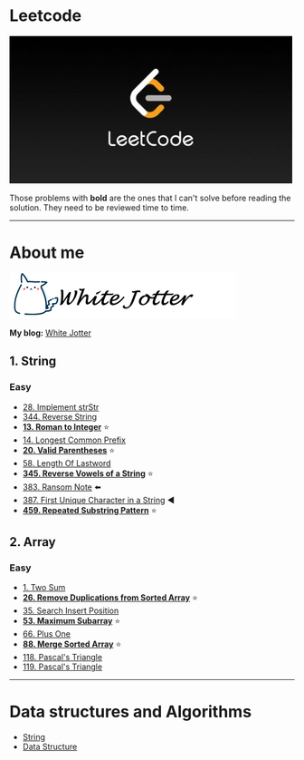 # Leetcode 

![](https://raw.githubusercontent.com/realdonald1994/blog-resources/master/img/leetcode.jpeg)

Those problems with **bold** are the ones that I can't solve before reading the solution. They need to be
reviewed time to time.

---
# About me
![wjlogo.png](https://raw.githubusercontent.com/realdonald1994/blog-resources/master/img/blog.png)

**My blog:** [White Jotter](http://www.whitejotter.site)

## 1. String
### Easy
- [28. Implement strStr](./docs/notes/String/easy/28_Implement%20strStr().md)
- [344. Reverse String](https://github.com/realdonald1994/LeetCode/blob/master/docs/notes/String/easy/344_reverse_string.md)
- **[13. Roman to Integer](./docs/notes/String/easy/13_Roman_ToInteger.md)** :star:
- [14. Longest Common Prefix](./docs/notes/String/easy/14_Longest_Common_Prefix.md)
- **[20. Valid Parentheses](./docs/notes/String/easy/20_Valid_Parentheses.md)** :star:
- [58. Length Of Lastword](./docs/notes/String/easy/58_length_of_lastword.md)
- **[345. Reverse Vowels of a String](./docs/notes/String/easy/345_reverse_vowelsOfString.md)** :star:
- [383. Ransom Note](./docs/notes/String/easy/383_Ransom_Note.md) :arrow_left:
- [387. First Unique Character in a String](./docs/notes/String/easy/387_First_Unique_Character_inaString.md) :arrow_backward:
- **[459. Repeated Substring Pattern](./docs/notes/String/easy/459_Repeated_Substring_Pattern.md)** :star:


## 2. Array  
### Easy  
- [1. Two Sum](./docs/notes/Array/1_TwoSum.md) 
- **[26. Remove Duplications from Sorted Array](./docs/notes/Array/26_Remove_Duplications_from_sorted_array.md)** :star:
- [35. Search Insert Position](./docs/notes/Array/35_Search_Insert_Position.md)
- **[53. Maximum Subarray](./docs/notes/Array/53_Maximum_Subarray.md)** :star:
- [66. Plus One](./docs/notes/Array/66_PlusOne.md)
- **[88. Merge Sorted Array](./docs/notes/Array/88_Merge_sorted_array.md)** :star:
- [118. Pascal's Triangle](./docs/notes/Array/118_Pascal_Triangle.md)
- [119. Pascal's Triangle](./docs/notes/Array/119_Pascal_Trinangle2.md)

---

# Data structures and Algorithms
- [String](./thinkings/string.md)
- [Data Structure](./thinkings/Data_Structure.md)


